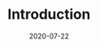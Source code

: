 ---
title: Introduction
description:
date: 2020-07-22 
tldr: What am I doing
draft: false
tags: [data]
---